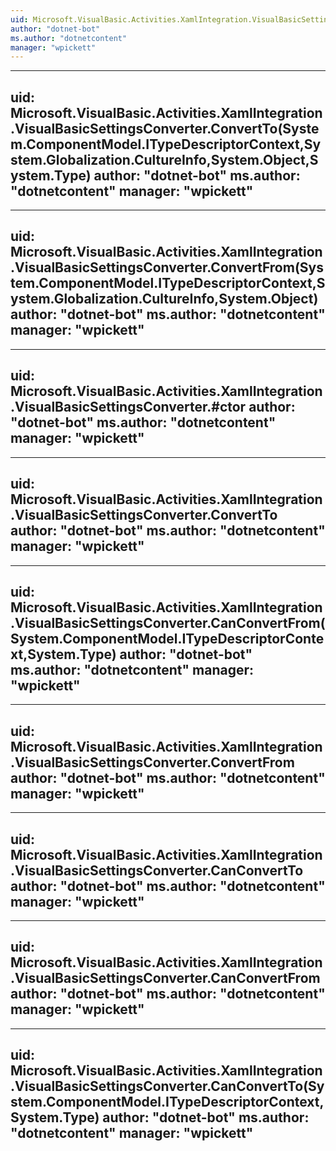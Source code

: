 ```yaml
---
uid: Microsoft.VisualBasic.Activities.XamlIntegration.VisualBasicSettingsConverter
author: "dotnet-bot"
ms.author: "dotnetcontent"
manager: "wpickett"
---
```


---
uid: Microsoft.VisualBasic.Activities.XamlIntegration.VisualBasicSettingsConverter.ConvertTo(System.ComponentModel.ITypeDescriptorContext,System.Globalization.CultureInfo,System.Object,System.Type)
author: "dotnet-bot"
ms.author: "dotnetcontent"
manager: "wpickett"
---

---
uid: Microsoft.VisualBasic.Activities.XamlIntegration.VisualBasicSettingsConverter.ConvertFrom(System.ComponentModel.ITypeDescriptorContext,System.Globalization.CultureInfo,System.Object)
author: "dotnet-bot"
ms.author: "dotnetcontent"
manager: "wpickett"
---

---
uid: Microsoft.VisualBasic.Activities.XamlIntegration.VisualBasicSettingsConverter.#ctor
author: "dotnet-bot"
ms.author: "dotnetcontent"
manager: "wpickett"
---

---
uid: Microsoft.VisualBasic.Activities.XamlIntegration.VisualBasicSettingsConverter.ConvertTo
author: "dotnet-bot"
ms.author: "dotnetcontent"
manager: "wpickett"
---

---
uid: Microsoft.VisualBasic.Activities.XamlIntegration.VisualBasicSettingsConverter.CanConvertFrom(System.ComponentModel.ITypeDescriptorContext,System.Type)
author: "dotnet-bot"
ms.author: "dotnetcontent"
manager: "wpickett"
---

---
uid: Microsoft.VisualBasic.Activities.XamlIntegration.VisualBasicSettingsConverter.ConvertFrom
author: "dotnet-bot"
ms.author: "dotnetcontent"
manager: "wpickett"
---

---
uid: Microsoft.VisualBasic.Activities.XamlIntegration.VisualBasicSettingsConverter.CanConvertTo
author: "dotnet-bot"
ms.author: "dotnetcontent"
manager: "wpickett"
---

---
uid: Microsoft.VisualBasic.Activities.XamlIntegration.VisualBasicSettingsConverter.CanConvertFrom
author: "dotnet-bot"
ms.author: "dotnetcontent"
manager: "wpickett"
---

---
uid: Microsoft.VisualBasic.Activities.XamlIntegration.VisualBasicSettingsConverter.CanConvertTo(System.ComponentModel.ITypeDescriptorContext,System.Type)
author: "dotnet-bot"
ms.author: "dotnetcontent"
manager: "wpickett"
---
